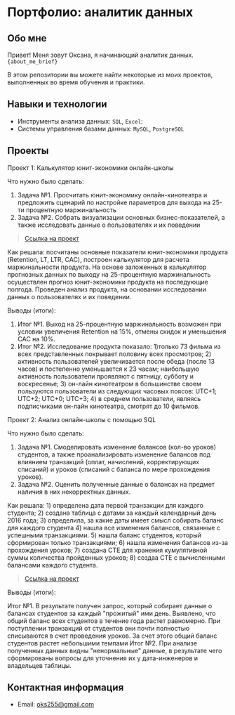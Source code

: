 # Портфолио: аналитик данных

## Обо мне 
Привет! Меня зовут Оксана, я начинающий аналитик данных. 
``{about_me_brief}``

В этом репозитории вы можете найти некоторые из моих проектов, выполненных во время обучения и практики.
<br>

## Навыки и технологии
- Инструменты анализа данных: ``SQL``, ``Excel``: 
- Системы управления базами данных: ``MySQL``, ``PostgreSQL``
  

## Проекты
<p> Проект 1: Калькулятор юнит-экономики онлайн-школы</p>
<p>Что нужно было сделать:<p>
<ol>
  <li>Задача №1. Просчитать юнит-экономику онлайн-кинотеатра и предложить сценарий по настройке параметров для выхода на 25-ти процентную маржинальность</li>
  <li>Задача №2. Собрать визуализации основных бизнес-показателей, а также исследовать данные о пользователях и их поведении</li>
</ol>

> <a href="https://github.com/oxana255/Portfolio/blob/main/%D0%9F%D1%80%D0%BE%D0%B5%D0%BA%D1%82%201.xlsx">Ссылка на проект</a>

<p>Как решала: посчитаны основные показатели юнит-экономики продукта (Retention, LT, LTR, CAC), построен калькулятор для расчета маржинальности продукта. На основе заложенных в калькулятор прогнозных данных по выходу на 25-процентную маржинальность осуществлен прогноз юнит-экономики продукта на последующие полгода. Проведен анализ продукта, на основании исследовании данных о пользователях и их поведении.<p>

  <p>Выводы (итоги):<p>
<ol>
  <li>Итог №1. Выход на 25-процентную маржинальность возможен при условии увеличения Retention на 15%, отмены скидок и уменьшения CAC на 10%.</li>
  <li>Итог №2. Исследование продукта показало: 1)только 73 фильма из всех представленных покрывает половину всех просмотров; 2) активность пользователей увеличивается после обеда (после 13 часов) и постепенно уменьшается к 23 часам; наибольшую активность пользователи проявляют с пятницу, субботу и воскресенье; 3) он-лайн кинотеатром в большинстве своем пользуются пользователи из следующих часовых поясов: UTC+1; UTC+2; UTC+0; UTC+3; 4) в среднем пользователи, являясь подписчиками он-лайн кинотеатра, смотрят до 10 фильмов. 
</ol>

<p> Проект 2: Анализ онлайн-школы с помощью SQL </p>

<p> Что нужно было сделать:</p>

<ol>
  <li>Задача №1. Смоделировать изменение балансов (кол-во уроков) студентов, а также проанализировать изменение балансов под влиянием транзакций (оплат, начислений, корректирующих списаний) и уроков (списаний с баланса по мере прохождения уроков).</li>
  <li>Задача №2. Оценить полученные данные о балансах на предмет наличия в них некорректных данных.</li>
</ol>

<p>Как решала: 1) определена дата первой транзакции для каждого студента; 2) создана таблица с датами за каждый календарный день 2016 года; 3) определила, за какие даты имеет смысл собирать баланс для каждого студента 4) нашла все изменения балансов, связанные с успешными транзакциями. 5) нашла баланс студентов, который сформирован только транзакциями; 6) нашла изменения балансов из-за прохождения уроков; 7) создана CTE для хранения кумулятивной суммы количества пройденных уроков; 8) создаа CTE  с вычисленными балансами каждого студента.</p>

> <a href="https://github.com/oxana255/Portfolio/blob/main/%D0%9F%D1%80%D0%BE%D0%B5%D0%BA%D1%82%202.xlsx">Ссылка на проект</a>

Выводы (итоги):

Итог №1. В результате получен запрос, который собирает данные о балансах студентов за каждый "прожитый" ими день. Выявлено, что общий баланс всех студентов в течение года растет равномерно. При поступлении транзакций от студентов они почти полностью списываются в счет проведения уроков. За счет этого общий баланс студентов растет небольшими темпами
Итог №2. При анализе полученных данных видны "ненормальные" данные, в результате чего сформированы вопросы для уточнения их у дата-инженеров и владельцев таблицы.


## Контактная информация
- Email: oks255@gmail.com
